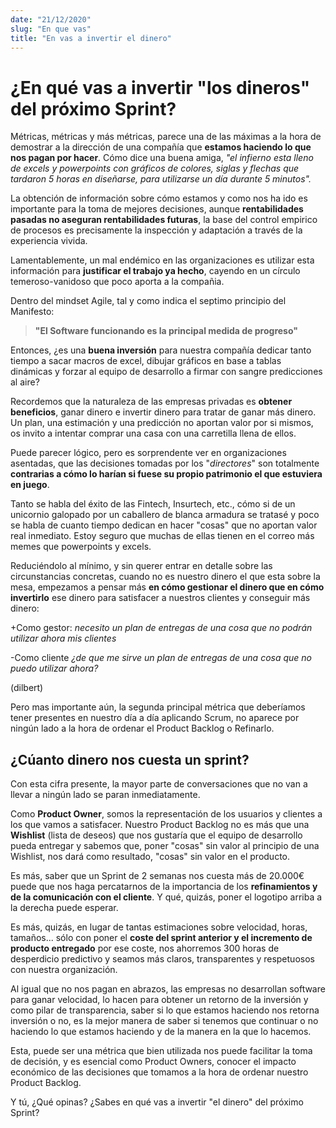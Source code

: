 ```yaml
---
date: "21/12/2020"
slug: "En que vas"
title: "En vas a invertir el dinero"
---
```


# ¿En qué vas a invertir "los dineros" del próximo Sprint?

Métricas, métricas y más métricas, parece una de las máximas a la hora de demostrar a la dirección de una compañía que **estamos haciendo lo que nos pagan por hacer**. Cómo dice una buena amiga, _"el infierno esta lleno de excels y powerpoints con gráficos de colores, siglas y flechas que tardaron 5 horas en diseñarse, para utilizarse un día durante 5 minutos"._

La obtención de información sobre cómo estamos y como nos ha ido es importante para la toma de mejores decisiones, aunque **rentabilidades pasadas no aseguran rentabilidades futuras**, la base del control empirico de procesos es precisamente la inspección y adaptación a través de la experiencia vivida.

Lamentablemente, un mal endémico en las organizaciones es utilizar esta información para **justificar el trabajo ya hecho**, cayendo en un círculo temeroso-vanidoso que poco aporta a la compañia.

Dentro del mindset Agile, tal y como indica el septimo principio del Manifesto:

> **"El Software funcionando es la principal medida de progreso"**

Entonces, ¿es una **buena inversión** para nuestra compañía dedicar tanto tiempo a sacar macros de excel, dibujar gráficos en base a tablas dinámicas y forzar al equipo de desarrollo a firmar con sangre predicciones al aire?

Recordemos que la naturaleza de las empresas privadas es **obtener beneficios**, ganar dinero e invertir dinero para tratar de ganar más dinero. Un plan, una estimación y una predicción no aportan valor por si mismos, os invito a intentar comprar una casa con una carretilla llena de ellos.

Puede parecer lógico, pero es sorprendente ver en organizaciones asentadas, que las decisiones tomadas por los "_directores_" son totalmente **contrarias a cómo lo harían si fuese su propio patrimonio el que estuviera en juego**.

Tanto se habla del éxito de las Fintech, Insurtech, etc., cómo si de un unicornio galopado por un caballero de blanca armadura se tratasé y poco se habla de cuanto tiempo dedican en hacer "cosas" que no aportan valor real inmediato. Estoy seguro que muchas de ellas tienen en el correo más memes que powerpoints y excels.

Reduciéndolo al mínimo, y sin querer entrar en detalle sobre las circunstancias concretas, cuando no es nuestro dinero el que esta sobre la mesa, empezamos a pensar más **en cómo gestionar el dinero que en cómo invertirlo** ese dinero para satisfacer a nuestros clientes y conseguir más dinero:

+Como gestor: _necesito un plan de entregas de una cosa que no podrán utilizar ahora mis clientes_

-Como cliente _¿de que me sirve un plan de entregas de una cosa que no puedo utilizar ahora?_

(dilbert)

Pero mas importante aún, la segunda principal métrica que deberíamos tener presentes en nuestro día a día aplicando Scrum, no aparece por ningún lado a la hora de ordenar el Product Backlog o Refinarlo.

## **¿Cúanto dinero nos cuesta un sprint?**

Con esta cifra presente, la mayor parte de conversaciones que no van a llevar a ningún lado se paran inmediatamente.

Como **Product Owner**, somos la representación de los usuarios y clientes a los que vamos a satisfacer. Nuestro Product Backlog no es más que una **Wishlist** (lista de deseos) que nos gustaría que el equipo de desarrollo pueda entregar y sabemos que, poner "cosas" sin valor al principio de una Wishlist, nos dará como resultado, "cosas" sin valor en el producto.

Es más, saber que un Sprint de 2 semanas nos cuesta más de 20.000€ puede que nos haga percatarnos de la importancia de los **refinamientos y de la comunicación con el cliente**. Y qué, quizás, poner el logotipo arriba a la derecha puede esperar.

Es más, quizás, en lugar de tantas estimaciones sobre velocidad, horas, tamaños... sólo con poner el **coste del sprint anterior y el incremento de producto entregado** por ese coste, nos ahorremos 300 horas de desperdicio predictivo y seamos más claros, transparentes y respetuosos con nuestra organización.

Al igual que no nos pagan en abrazos, las empresas no desarrollan software para ganar velocidad, lo hacen para obtener un retorno de la inversión y como pilar de transparencia, saber si lo que estamos haciendo nos retorna inversión o no, es la mejor manera de saber si tenemos que continuar o no haciendo lo que estamos haciendo y de la manera en la que lo hacemos.

Esta, puede ser una métrica que bien utilizada nos puede facilitar la toma de decisión, y es esencial como Product Owners, conocer el impacto económico de las decisiones que tomamos a la hora de ordenar nuestro Product Backlog.

Y tú, ¿Qué opinas? ¿Sabes en qué vas a invertir "el dinero" del próximo Sprint?
